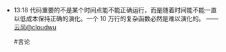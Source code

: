 
- 13:18 
	代码重要的不是某个时间点能不能正确运行，而是随着时间能不能一直以低成本保持正确的演化。一个 10 万行的复杂函数必然是难以演化的。
	—— [云风@cloudwu](https://twitter.com/cloudwu)
	
	#言论 